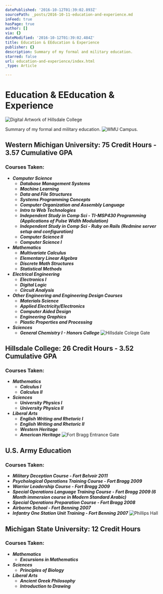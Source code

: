 ```yaml
---
datePublished: '2016-10-12T01:39:02.893Z'
sourcePath: _posts/2016-10-11-education-and-experience.md
inFeed: true
hasPage: true
author: []
via: {}
dateModified: '2016-10-12T01:39:02.484Z'
title: Education & EEducation & Experience
publisher: {}
description: Summary of my formal and military education.
starred: false
url: education-and-experience/index.html
_type: Article

---
```

# Education & EEducation & Experience
![Digital Artwork of Hillsdale College](https://the-grid-user-content.s3-us-west-2.amazonaws.com/4ba21a0b-039b-4aac-a8e3-209f6fdafc57.jpg)

Summary of my formal and military education.
![WMU Campus.](https://the-grid-user-content.s3-us-west-2.amazonaws.com/ff958191-3b6b-4fe7-9b1d-f6be1cbed4c7.jpg)

## **Western Michigan University: 75 Credit Hours - 3.57 Cumulative GPA**

### Courses Taken:

* _**Computer Science**_
  * _**Database Management Systems**_
  * _**Machine Learning**_
  * _**Data and File Structures**_
  * _**Systems Programming Concepts**_
  * _**Computer Organization and Assembly Language**_
  * _**Intro to Web Technologies**_
  * _**Independent Study in Comp Sci - TI-MSP430 Programming (Applications of Pulse Width Modulation)**_
  * _**Independent Study in Comp Sci - Ruby on Rails (Redmine server setup and configuration)**_
  * _**Computer Science II**_
  * _**Computer Science I**_
* _**Mathematics**_
  * _**Multivariate Calculus**_
  * _**Elementary Linear Algebra**_
  * _**Discrete Math Structures**_
  * _**Statistical Methods**_
* _**Electrical Engineering**_
  * _**Electronics I**_
  * _**Digital Logic**_
  * _**Circuit Analysis**_
* _**Other Engineering and Engineering Design Courses**_
  * _**Materials Science**_
  * _**Applied Electricity/Electronics**_
  * _**Computer Aided Design**_
  * _**Engineering Graphics**_
  * _**Plastic Properties and Processing**_
* _**Sciences**_
  * _**General Chemistry I - Honors College**_
![Hillsdale Colege Gate](https://the-grid-user-content.s3-us-west-2.amazonaws.com/edfa05f6-4fd8-4097-8f0d-2457987350e7.jpg)

## **Hillsdale College: 26 Credit Hours - 3.52 Cumulative GPA**

### Courses Taken:

* _**Mathematics**_
  * _**Calculus I**_
  * _**Calculus II**_
* _**Sciences**_
  * _**University Physics I**_
  * _**University Physics II**_
* _**Liberal Arts**_
  * _**English Writing and Rhetoric I**_
  * _**English Writing and Rhetoric II**_
  * _**Western Heritage**_
  * _**American Heritage**_
![Fort Bragg Entrance Gate](https://the-grid-user-content.s3-us-west-2.amazonaws.com/4f48ca48-3832-4f34-ad88-89a56836a86f.jpg)

## **U.S. Army Education**

### Courses Taken:

* _**Military Deception Course - Fort Belvoir 2011**_
* _**Psychological Operations Training Course - Fort Bragg 2009**_
* _**Warrior Leadership Course - Fort Bragg 2009**_
* _**Special Operations Language Training Course - Fort Bragg 2009 (6 Month immersion course in Modern Standard Arabic)**_
* _**Special Operations Preparation Course - Fort Bragg 2008**_
* _**Airborne School - Fort Benning 2007**_
* _**Infantry One Station Unit Training - Fort Benning 2007**_
![Phillips Hall](https://the-grid-user-content.s3-us-west-2.amazonaws.com/fc911e0e-946a-421d-b6f8-0724e8eebc5e.jpg)

## **Michigan State University: 12 Credit Hours**

### Courses Taken:

* _**Mathematics**_
  * _**Excursions in Mathematics**_
* _**Sciences**_
  * _**Principles of Biology**_
* _**Liberal Arts**_
  * _**Ancient Greek Philosophy**_
  * _**Introduction to Drawing**_